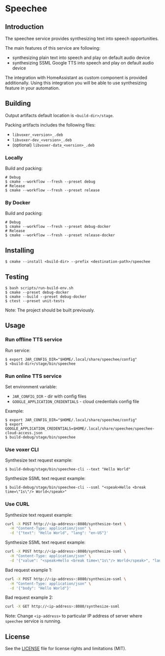 # Speechee

## Introduction

The speechee service provides synthesizing text into speech opportunities.

The main features of this service are following:
* synthesizing plain text into speech and play on default audio device
* synthesizing SSML Google TTS into speech and play on default audio device

The integration with HomeAssistant as custom component is provided additionally. Using this integration you will
be able to use synthesizing feature in your automation.

## Building

Output artifacts default location is `<build-dir>/stage`.

Packing artifacts includes the following files:

* `libvoxer_<version>_.deb`
* `libvoxer-dev_<version>_.deb`
* (optional) `libvoxer-data_<version>_.deb`

### Locally

Build and packing:

```shell
# Debug
$ cmake --workflow --fresh --preset debug
# Release
$ cmake --workflow --fresh --preset release
```

### By Docker

Build and packing:

```shell
# Debug
$ cmake --workflow --fresh --preset debug-docker
# Release
$ cmake --workflow --fresh --preset release-docker
```

## Installing

```shell
$ cmake --install <build-dir> --prefix <destination-path>/speechee
```

## Testing

```shell
$ bash scripts/run-build-env.sh
$ cmake --preset debug-docker
$ cmake --build --preset debug-docker
$ ctest --preset unit-tests
```

Note: The project should be built previously.

## Usage

### Run offline TTS service

Run service:
```shell
$ export JAR_CONFIG_DIR="$HOME/.local/share/speechee/config"
$ <build-dir>/stage/bin/speechee
```

### Run online TTS service

Set environment variable:
* `JAR_CONFIG_DIR` - dir with config files
* `GOOGLE_APPLICATION_CREDENTIALS` - cloud credentials config file

Example:
```shell
$ export JAR_CONFIG_DIR="$HOME/.local/share/speechee/config"
$ export GOOGLE_APPLICATION_CREDENTIALS=$HOME/.local/share/speechee/speechee-cloud-access.json
$ build-debug/stage/bin/speechee
```

### Use voxer CLI

Synthesize text request example:
```shell
$ build-debug/stage/bin/speechee-cli --text "Hello World"
```

Synthesize SSML text request example:
```shell
$ build-debug/stage/bin/speechee-cli --ssml "<speak>Hello <break time=\"1s\"/> World</speak>"
```

### Use CURL

Synthesize text request example:
```bash
curl -X POST http://<ip-address>:8080/synthesize-text \
  -H "Content-Type: application/json" \
  -d '{"text": "Hello World", "lang": "en-US"}'
```

Synthesize SSML text request example:
```bash
curl -X POST http://<ip-address>:8080/synthesize-ssml \
  -H "Content-Type: application/json" \
  -d '{"value": "<speak>Hello <break time=\"1s\"/> World</speak>", "lang": "en-US"}'
```

Bad request example 1:
```bash
curl -X POST http://<ip-address>:8080/synthesize-ssml \
  -H "Content-Type: application/json" \
  -d '{"body": "Hello World"}'
```

Bad request example 2:
```bash
curl -X GET http://<ip-address>:8080/synthesize-ssml
```

Note: Change `<ip-address>` to particular IP address of server where `speechee` service is running.

## License

See the [LICENSE](LICENSE.md) file for license rights and limitations (MIT).